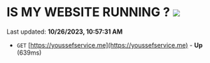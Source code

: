 # IS MY WEBSITE RUNNING ? [![](https://img.shields.io/static/v1?label=Sponsor&message=%E2%9D%A4&logo=GitHub&color=%23fe8e86)](https://github.com/sponsors/<username>)

Last updated: **10/26/2023, 10:57:31 AM**

- `GET` [https://youssefservice.me](https://youssefservice.me) - **Up** (639ms)
